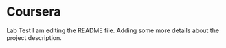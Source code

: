 # Coursera
Lab Test 
I am editing the README file. Adding some more details about the project description.
